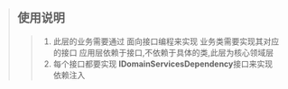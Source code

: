 ﻿>## 使用说明
>> 1. 此层的业务需要通过 面向接口编程来实现
业务类需要实现其对应的接口
应用层依赖于接口,不依赖于具体的类,此层为核心领域层
>> 2. 每个接口都要实现 <b>IDomainServicesDependency</b>接口来实现依赖注入